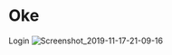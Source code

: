 # Oke
Login
![Screenshot_2019-11-17-21-09-16](https://user-images.githubusercontent.com/47492346/195524591-cce28650-113a-48b0-8ee6-b0a3a8e502c1.png)
